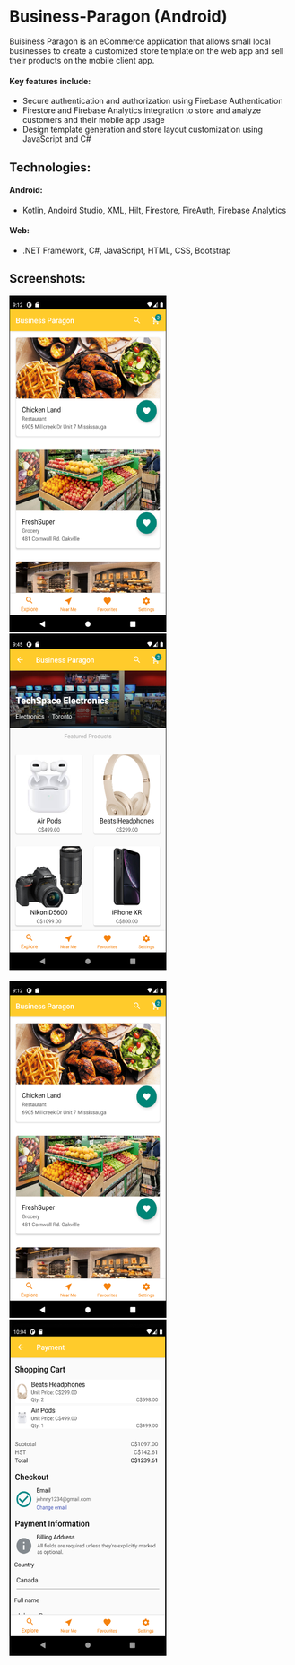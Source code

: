 # Business-Paragon (Android)
Buisiness Paragon is an eCommerce application that allows small local businesses to create a customized store template on the web app and sell their products on the mobile client app.

#### Key features include:
  * Secure authentication and authorization using Firebase Authentication
  * Firestore and Firebase Analytics integration to store and analyze customers and their mobile app usage
  * Design template generation and store layout customization using JavaScript and C#

## Technologies:

#### Android:
* Kotlin, Andoird Studio, XML, Hilt, Firestore, FireAuth, Firebase Analytics 

#### Web:
* .NET Framework, C#, JavaScript, HTML, CSS, Bootstrap
 
## Screenshots:
  <div>
<img src=https://github.com/jykelly2/Business-Paragon/blob/master/Business%20Paragon%20Mobile%20Pics/explore1.PNG" height="600" width="280">
                                                                                                                                           &nbsp; &nbsp; &nbsp; 
   <img src="https://github.com/jykelly2/Business-Paragon/blob/master/Business%20Paragon%20Mobile%20Pics/businessdetail2.PNG" height="600" width="280">
<div>
</br>
 <div>
<img src=https://github.com/jykelly2/Business-Paragon/blob/master/Business%20Paragon%20Mobile%20Pics/explore1.PNG" height="600" width="280">
                                                                                                                                           &nbsp; &nbsp; &nbsp; 
   <img src="https://github.com/jykelly2/Business-Paragon/blob/master/Business%20Paragon%20Mobile%20Pics/payment5.PNG" height="600" width="280">
<div>
</br>
    
